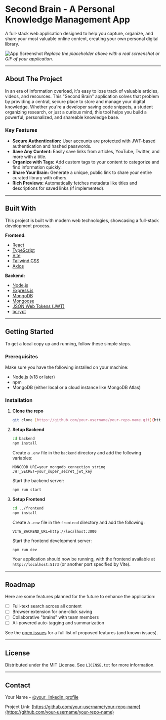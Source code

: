 # Second Brain - A Personal Knowledge Management App

A full-stack web application designed to help you capture, organize, and share your most valuable online content, creating your own personal digital library.

![App Screenshot](https://via.placeholder.com/800x450.png?text=Your+App+Screenshot+Here)
*Replace the placeholder above with a real screenshot or GIF of your application.*

---

## About The Project

In an era of information overload, it's easy to lose track of valuable articles, videos, and resources. This "Second Brain" application solves that problem by providing a central, secure place to store and manage your digital knowledge. Whether you're a developer saving code snippets, a student organizing research, or just a curious mind, this tool helps you build a powerful, personalized, and shareable knowledge base.

### Key Features

* **Secure Authentication:** User accounts are protected with JWT-based authentication and hashed passwords.
* **Save Any Content:** Easily save links from articles, YouTube, Twitter, and more with a title.
* **Organize with Tags:** Add custom tags to your content to categorize and find information quickly.
* **Share Your Brain:** Generate a unique, public link to share your entire curated library with others.
* **Rich Previews:** Automatically fetches metadata like titles and descriptions for saved links (if implemented).

---

## Built With

This project is built with modern web technologies, showcasing a full-stack development process.

**Frontend:**
* [React](https://reactjs.org/)
* [TypeScript](https://www.typescriptlang.org/)
* [Vite](https://vitejs.dev/)
* [Tailwind CSS](https://tailwindcss.com/)
* [Axios](https://axios-http.com/)

**Backend:**
* [Node.js](https://nodejs.org/)
* [Express.js](https://expressjs.com/)
* [MongoDB](https://www.mongodb.com/)
* [Mongoose](https://mongoosejs.com/)
* [JSON Web Tokens (JWT)](https://jwt.io/)
* [bcrypt](https://www.npmjs.com/package/bcrypt)

---

## Getting Started

To get a local copy up and running, follow these simple steps.

### Prerequisites

Make sure you have the following installed on your machine:
* Node.js (v18 or later)
* npm
* MongoDB (either local or a cloud instance like MongoDB Atlas)

### Installation

1.  **Clone the repo**
    ```sh
    git clone [https://github.com/your-username/your-repo-name.git](https://github.com/your-username/your-repo-name.git)
    ```

2.  **Setup Backend**
    ```sh
    cd backend
    npm install
    ```
    Create a `.env` file in the `backend` directory and add the following variables:
    ```env
    MONGODB_URI=your_mongodb_connection_string
    JWT_SECRET=your_super_secret_jwt_key
    ```
    Start the backend server:
    ```sh
    npm run start
    ```

3.  **Setup Frontend**
    ```sh
    cd ../frontend
    npm install
    ```
    Create a `.env` file in the `frontend` directory and add the following:
    ```env
    VITE_BACKEND_URL=http://localhost:3000
    ```
    Start the frontend development server:
    ```sh
    npm run dev
    ```
    Your application should now be running, with the frontend available at `http://localhost:5173` (or another port specified by Vite).

---

## Roadmap

Here are some features planned for the future to enhance the application:

- [ ] Full-text search across all content
- [ ] Browser extension for one-click saving
- [ ] Collaborative "brains" with team members
- [ ] AI-powered auto-tagging and summarization

See the [open issues](https://github.com/your-username/your-repo-name/issues) for a full list of proposed features (and known issues).

---

## License

Distributed under the MIT License. See `LICENSE.txt` for more information.

---

## Contact

Your Name - [@your_linkedin_profile](https://linkedin.com/in/your-linkedin)

Project Link: [https://github.com/your-username/your-repo-name](https://github.com/your-username/your-repo-name)
